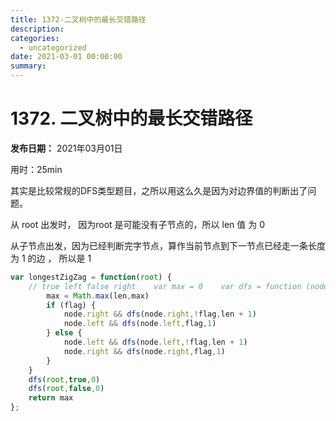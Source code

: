 ```yaml
---
title: 1372-二叉树中的最长交错路径
description: 
categories:
  - uncategorized
date: 2021-03-01 00:00:00
summary: 
---
```


# 1372. 二叉树中的最长交错路径

**发布日期：** 2021年03月01日

用时：25min

其实是比较常规的DFS类型题目，之所以用这么久是因为对边界值的判断出了问题。

从 root 出发时， 因为root 是可能没有子节点的，所以 len 值 为 0

从子节点出发，因为已经判断完字节点，算作当前节点到下一节点已经走一条长度为 1 的边 ， 所以是 1

```javascript
var longestZigZag = function(root) {
    // true left false right    var max = 0    var dfs = function (node,flag,len) {
        max = Math.max(len,max)
        if (flag) {
            node.right && dfs(node.right,!flag,len + 1)
            node.left && dfs(node.left,flag,1)
        } else {
            node.left && dfs(node.left,!flag,len + 1)
            node.right && dfs(node.right,flag,1)
        }
    }
    dfs(root,true,0)
    dfs(root,false,0)
    return max
};
```

